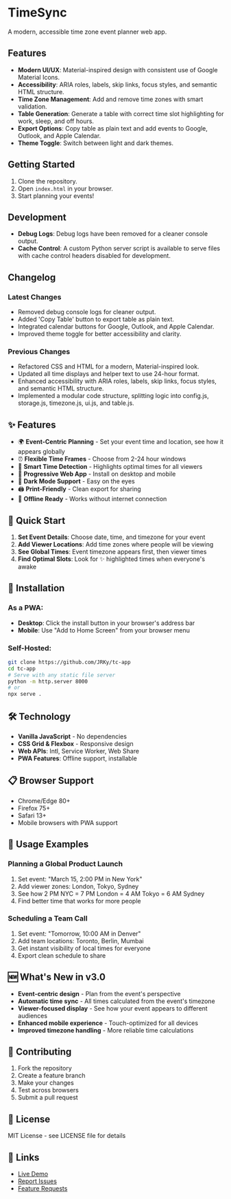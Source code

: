 # TimeSync

A modern, accessible time zone event planner web app.

## Features

- **Modern UI/UX**: Material-inspired design with consistent use of Google Material Icons.
- **Accessibility**: ARIA roles, labels, skip links, focus styles, and semantic HTML structure.
- **Time Zone Management**: Add and remove time zones with smart validation.
- **Table Generation**: Generate a table with correct time slot highlighting for work, sleep, and off hours.
- **Export Options**: Copy table as plain text and add events to Google, Outlook, and Apple Calendar.
- **Theme Toggle**: Switch between light and dark themes.

## Getting Started

1. Clone the repository.
2. Open `index.html` in your browser.
3. Start planning your events!

## Development

- **Debug Logs**: Debug logs have been removed for a cleaner console output.
- **Cache Control**: A custom Python server script is available to serve files with cache control headers disabled for development.

## Changelog

### Latest Changes
- Removed debug console logs for cleaner output.
- Added 'Copy Table' button to export table as plain text.
- Integrated calendar buttons for Google, Outlook, and Apple Calendar.
- Improved theme toggle for better accessibility and clarity.

### Previous Changes
- Refactored CSS and HTML for a modern, Material-inspired look.
- Updated all time displays and helper text to use 24-hour format.
- Enhanced accessibility with ARIA roles, labels, skip links, focus styles, and semantic HTML structure.
- Implemented a modular code structure, splitting logic into config.js, storage.js, timezone.js, ui.js, and table.js.

## ✨ Features

- 🌍 **Event-Centric Planning** - Set your event time and location, see how it appears globally
- ⏰ **Flexible Time Frames** - Choose from 2-24 hour windows  
- 🎯 **Smart Time Detection** - Highlights optimal times for all viewers
- 📱 **Progressive Web App** - Install on desktop and mobile
- 🌙 **Dark Mode Support** - Easy on the eyes
- 🖨️ **Print-Friendly** - Clean export for sharing
- 📴 **Offline Ready** - Works without internet connection

## 🚀 Quick Start

1. **Set Event Details**: Choose date, time, and timezone for your event
2. **Add Viewer Locations**: Add time zones where people will be viewing
3. **See Global Times**: Event timezone appears first, then viewer times
4. **Find Optimal Slots**: Look for ✨ highlighted times when everyone's awake

## 📱 Installation

### As a PWA:
- **Desktop**: Click the install button in your browser's address bar
- **Mobile**: Use "Add to Home Screen" from your browser menu

### Self-Hosted:
```bash
git clone https://github.com/JRKy/tc-app
cd tc-app
# Serve with any static file server
python -m http.server 8000
# or
npx serve .
```

## 🛠️ Technology

- **Vanilla JavaScript** - No dependencies
- **CSS Grid & Flexbox** - Responsive design
- **Web APIs**: Intl, Service Worker, Web Share
- **PWA Features**: Offline support, installable

## 📋 Browser Support

- Chrome/Edge 80+
- Firefox 75+
- Safari 13+
- Mobile browsers with PWA support

## 🎯 Usage Examples

### Planning a Global Product Launch
1. Set event: "March 15, 2:00 PM in New York"
2. Add viewer zones: London, Tokyo, Sydney
3. See how 2 PM NYC = 7 PM London = 4 AM Tokyo = 6 AM Sydney
4. Find better time that works for more people

### Scheduling a Team Call
1. Set event: "Tomorrow, 10:00 AM in Denver" 
2. Add team locations: Toronto, Berlin, Mumbai
3. Get instant visibility of local times for everyone
4. Export clean schedule to share

## 🆕 What's New in v3.0

- **Event-centric design** - Plan from the event's perspective
- **Automatic time sync** - All times calculated from the event's timezone
- **Viewer-focused display** - See how your event appears to different audiences
- **Enhanced mobile experience** - Touch-optimized for all devices
- **Improved timezone handling** - More reliable time calculations

## 🤝 Contributing

1. Fork the repository
2. Create a feature branch
3. Make your changes
4. Test across browsers
5. Submit a pull request

## 📄 License

MIT License - see LICENSE file for details

## 🔗 Links

- [Live Demo](https://JRKy.github.io/tc-app)
- [Report Issues](https://github.com/JRKy/tc-app/issues)
- [Feature Requests](https://github.com/JRKy/tc-app/discussions)
